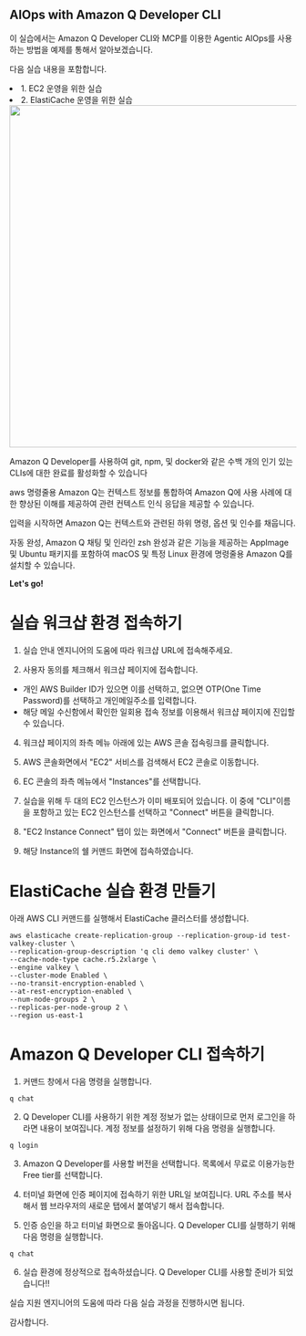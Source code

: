 ## AIOps with Amazon Q Developer CLI

이 실습에서는 Amazon Q Developer CLI와 MCP를 이용한 Agentic AIOps를 사용하는 방법을 예제를 통해서 알아보겠습니다.

다음 실습 내용을 포함합니다. 

<li>1. EC2 운영을 위한 실습</li>
<li>2. ElastiCache 운영을 위한 실습</li>

<img src="https://d2908q01vomqb2.cloudfront.net/7719a1c782a1ba91c031a682a0a2f8658209adbf/2025/05/20/cli-persistence.png" width="600">

Amazon Q Developer를 사용하여 git, npm, 및 docker와 같은 수백 개의 인기 있는 CLIs에 대한 완료를 활성화할 수 있습니다

aws 명령줄용 Amazon Q는 컨텍스트 정보를 통합하여 Amazon Q에 사용 사례에 대한 향상된 이해를 제공하여 관련 컨텍스트 인식 응답을 제공할 수 있습니다. 

입력을 시작하면 Amazon Q는 컨텍스트와 관련된 하위 명령, 옵션 및 인수를 채웁니다.

자동 완성, Amazon Q 채팅 및 인라인 zsh 완성과 같은 기능을 제공하는 AppImage 및 Ubuntu 패키지를 포함하여 macOS 및 특정 Linux 환경에 명령줄용 Amazon Q를 설치할 수 있습니다. 

 
**Let's go!**

# 실습 워크샵 환경 접속하기

1. 실습 안내 엔지니어의 도움에 따라 워크샵 URL에 접속해주세요.

2. 사용자 동의를 체크해서 워크샵 페이지에 접속합니다.

* 개인 AWS Builder ID가 있으면 이를 선택하고, 없으면 OTP(One Time Password)를 선택하고 개인메일주소를 입력합니다.
* 해당 메일 수신함에서 확인한 일회용 접속 정보를 이용해서 워크샵 페이지에 진입할 수 있습니다.

4. 워크샵 페이지의 좌측 메뉴 아래에 있는 AWS 콘솔 접속링크를 클릭합니다.

5. AWS 콘솔화면에서 "EC2" 서비스를 검색해서 EC2 콘솔로 이동합니다.

6. EC 콘솔의 좌측 메뉴에서 "Instances"를 선택합니다.

7. 실습을 위해 두 대의 EC2 인스턴스가 이미 배포되어 있습니다. 이 중에 "CLI"이름을 포함하고 있는 EC2 인스턴스를 선택하고 "Connect" 버튼을 클릭합니다.

8. "EC2 Instance Connect" 탭이 있는 화면에서 "Connect" 버튼을 클릭합니다.

9. 해당 Instance의 쉘 커맨드 화면에 접속하였습니다.

# ElastiCache 실습 환경 만들기  

아래 AWS CLI 커맨드를 실행해서 ElastiCache 클러스터를 생성합니다.

```
aws elasticache create-replication-group --replication-group-id test-valkey-cluster \
--replication-group-description 'q cli demo valkey cluster' \
--cache-node-type cache.r5.2xlarge \
--engine valkey \
--cluster-mode Enabled \
--no-transit-encryption-enabled \
--at-rest-encryption-enabled \
--num-node-groups 2 \
--replicas-per-node-group 2 \
--region us-east-1
```


# Amazon Q Developer CLI 접속하기

1. 커맨드 창에서 다음 명령을 실행합니다.

```
q chat
```

2. Q Developer CLI를 사용하기 위한 계정 정보가 없는 상태이므로 먼저 로그인을 하라면 내용이 보여집니다.
계정 정보를 설정하기 위해 다음 명령을 실행합니다.

```
q login
```

3. Amazon Q Developer를 사용할 버전을 선택합니다. 목록에서 무료로 이용가능한 Free tier를 선택합니다.

4. 터미널 화면에 인증 페이지에 접속하기 위한 URL일 보여집니다. URL 주소를 복사해서 웹 브라우저의 새로운 탭에서 붙여넣기 해서 접속합니다.

5. 인증 승인을 하고 터미널 화면으로 돌아옵니다. Q Developer CLI를 실행하기 위해 다음 명령을 실행합니다.

```
q chat
```

6. 실습 환경에 정상적으로 접속하셨습니다. Q Developer CLI를 사용할 준비가 되었습니다!!

실습 지원 엔지니어의 도움에 따라 다음 실습 과정을 진행하시면 됩니다.

감사합니다.

